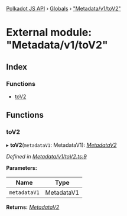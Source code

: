 [Polkadot JS API](../README.md) › [Globals](../globals.md) › ["Metadata/v1/toV2"](_metadata_v1_tov2_.md)

# External module: "Metadata/v1/toV2"

## Index

### Functions

* [toV2](_metadata_v1_tov2_.md#tov2)

## Functions

###  toV2

▸ **toV2**(`metadataV1`: MetadataV1): *[MetadataV2](../classes/_metadata_v2_metadata_.metadatav2.md)*

*Defined in [Metadata/v1/toV2.ts:9](https://github.com/polkadot-js/api/blob/1c6a2582f3/packages/metadata/src/Metadata/v1/toV2.ts#L9)*

**Parameters:**

Name | Type |
------ | ------ |
`metadataV1` | MetadataV1 |

**Returns:** *[MetadataV2](../classes/_metadata_v2_metadata_.metadatav2.md)*
